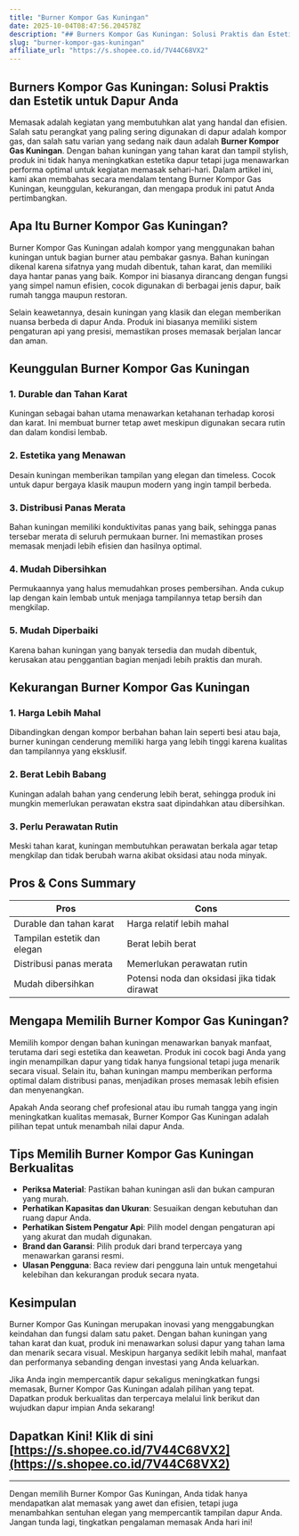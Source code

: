```yaml
---
title: "Burner Kompor Gas Kuningan"
date: 2025-10-04T08:47:56.204578Z
description: "## Burners Kompor Gas Kuningan: Solusi Praktis dan Estetik untuk Dapur Anda..."
slug: "burner-kompor-gas-kuningan"
affiliate_url: "https://s.shopee.co.id/7V44C68VX2"
---
```

## Burners Kompor Gas Kuningan: Solusi Praktis dan Estetik untuk Dapur Anda

Memasak adalah kegiatan yang membutuhkan alat yang handal dan efisien. Salah satu perangkat yang paling sering digunakan di dapur adalah kompor gas, dan salah satu varian yang sedang naik daun adalah **Burner Kompor Gas Kuningan**. Dengan bahan kuningan yang tahan karat dan tampil stylish, produk ini tidak hanya meningkatkan estetika dapur tetapi juga menawarkan performa optimal untuk kegiatan memasak sehari-hari. Dalam artikel ini, kami akan membahas secara mendalam tentang Burner Kompor Gas Kuningan, keunggulan, kekurangan, dan mengapa produk ini patut Anda pertimbangkan.

## Apa Itu Burner Kompor Gas Kuningan?

Burner Kompor Gas Kuningan adalah kompor yang menggunakan bahan kuningan untuk bagian burner atau pembakar gasnya. Bahan kuningan dikenal karena sifatnya yang mudah dibentuk, tahan karat, dan memiliki daya hantar panas yang baik. Kompor ini biasanya dirancang dengan fungsi yang simpel namun efisien, cocok digunakan di berbagai jenis dapur, baik rumah tangga maupun restoran.

Selain keawetannya, desain kuningan yang klasik dan elegan memberikan nuansa berbeda di dapur Anda. Produk ini biasanya memiliki sistem pengaturan api yang presisi, memastikan proses memasak berjalan lancar dan aman.

## Keunggulan Burner Kompor Gas Kuningan

### 1. Durable dan Tahan Karat

Kuningan sebagai bahan utama menawarkan ketahanan terhadap korosi dan karat. Ini membuat burner tetap awet meskipun digunakan secara rutin dan dalam kondisi lembab.

### 2. Estetika yang Menawan

Desain kuningan memberikan tampilan yang elegan dan timeless. Cocok untuk dapur bergaya klasik maupun modern yang ingin tampil berbeda.

### 3. Distribusi Panas Merata

Bahan kuningan memiliki konduktivitas panas yang baik, sehingga panas tersebar merata di seluruh permukaan burner. Ini memastikan proses memasak menjadi lebih efisien dan hasilnya optimal.

### 4. Mudah Dibersihkan

Permukaannya yang halus memudahkan proses pembersihan. Anda cukup lap dengan kain lembab untuk menjaga tampilannya tetap bersih dan mengkilap.

### 5. Mudah Diperbaiki

Karena bahan kuningan yang banyak tersedia dan mudah dibentuk, kerusakan atau penggantian bagian menjadi lebih praktis dan murah.

## Kekurangan Burner Kompor Gas Kuningan

### 1. Harga Lebih Mahal

Dibandingkan dengan kompor berbahan bahan lain seperti besi atau baja, burner kuningan cenderung memiliki harga yang lebih tinggi karena kualitas dan tampilannya yang eksklusif.

### 2. Berat Lebih Babang

Kuningan adalah bahan yang cenderung lebih berat, sehingga produk ini mungkin memerlukan perawatan ekstra saat dipindahkan atau dibersihkan.

### 3. Perlu Perawatan Rutin

Meski tahan karat, kuningan membutuhkan perawatan berkala agar tetap mengkilap dan tidak berubah warna akibat oksidasi atau noda minyak.

## Pros & Cons Summary

| **Pros**                                | **Cons**                              |
|------------------------------------------|--------------------------------------|
| Durable dan tahan karat                 | Harga relatif lebih mahal          |
| Tampilan estetik dan elegan             | Berat lebih berat                  |
| Distribusi panas merata                | Memerlukan perawatan rutin        |
| Mudah dibersihkan                     | Potensi noda dan oksidasi jika tidak dirawat |

## Mengapa Memilih Burner Kompor Gas Kuningan?

Memilih kompor dengan bahan kuningan menawarkan banyak manfaat, terutama dari segi estetika dan keawetan. Produk ini cocok bagi Anda yang ingin menampilkan dapur yang tidak hanya fungsional tetapi juga menarik secara visual. Selain itu, bahan kuningan mampu memberikan performa optimal dalam distribusi panas, menjadikan proses memasak lebih efisien dan menyenangkan.

Apakah Anda seorang chef profesional atau ibu rumah tangga yang ingin meningkatkan kualitas memasak, Burner Kompor Gas Kuningan adalah pilihan tepat untuk menambah nilai dapur Anda.

## Tips Memilih Burner Kompor Gas Kuningan Berkualitas

- **Periksa Material**: Pastikan bahan kuningan asli dan bukan campuran yang murah.
- **Perhatikan Kapasitas dan Ukuran**: Sesuaikan dengan kebutuhan dan ruang dapur Anda.
- **Perhatikan Sistem Pengatur Api**: Pilih model dengan pengaturan api yang akurat dan mudah digunakan.
- **Brand dan Garansi**: Pilih produk dari brand terpercaya yang menawarkan garansi resmi.
- **Ulasan Pengguna**: Baca review dari pengguna lain untuk mengetahui kelebihan dan kekurangan produk secara nyata.

## Kesimpulan

Burner Kompor Gas Kuningan merupakan inovasi yang menggabungkan keindahan dan fungsi dalam satu paket. Dengan bahan kuningan yang tahan karat dan kuat, produk ini menawarkan solusi dapur yang tahan lama dan menarik secara visual. Meskipun harganya sedikit lebih mahal, manfaat dan performanya sebanding dengan investasi yang Anda keluarkan.

Jika Anda ingin mempercantik dapur sekaligus meningkatkan fungsi memasak, Burner Kompor Gas Kuningan adalah pilihan yang tepat. Dapatkan produk berkualitas dan terpercaya melalui link berikut dan wujudkan dapur impian Anda sekarang!

## Dapatkan Kini! Klik di sini [https://s.shopee.co.id/7V44C68VX2](https://s.shopee.co.id/7V44C68VX2)

---

Dengan memilih Burner Kompor Gas Kuningan, Anda tidak hanya mendapatkan alat memasak yang awet dan efisien, tetapi juga menambahkan sentuhan elegan yang mempercantik tampilan dapur Anda. Jangan tunda lagi, tingkatkan pengalaman memasak Anda hari ini!
